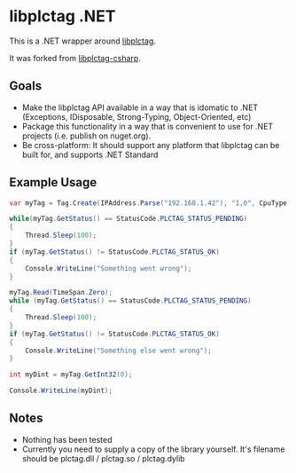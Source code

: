 ﻿# libplctag .NET

This is a .NET wrapper around [libplctag](https://github.com/kyle-github/libplctag).

It was forked from [libplctag-csharp](https://github.com/mesta1/libplctag-csharp).

## Goals

* Make the libplctag API available in a way that is idomatic to .NET (Exceptions, IDisposable, Strong-Typing, Object-Oriented, etc)
* Package this functionality in a way that is convenient to use for .NET projects (i.e. publish on nuget.org).
* Be cross-platform: It should support any platform that libplctag can be built for, and supports .NET Standard

## Example Usage

```csharp
var myTag = Tag.Create(IPAddress.Parse("192.168.1.42"), "1,0", CpuType.LGX, DataType.DINT, 1, "MY_DINT", 0, TimeSpan.Zero)

while(myTag.GetStatus() == StatusCode.PLCTAG_STATUS_PENDING)
{
    Thread.Sleep(100);
}
if (myTag.GetStatus() != StatusCode.PLCTAG_STATUS_OK)
{
    Console.WriteLine("Something went wrong");
}

myTag.Read(TimeSpan.Zero);
while (myTag.GetStatus() == StatusCode.PLCTAG_STATUS_PENDING)
{
    Thread.Sleep(100);
}
if (myTag.GetStatus() != StatusCode.PLCTAG_STATUS_OK)
{
    Console.WriteLine("Something else went wrong");
}

int myDint = myTag.GetInt32(0);

Console.WriteLine(myDint);
```

## Notes

* Nothing has been tested
* Currently you need to supply a copy of the library yourself. It's filename should be plctag.dll / plctag.so / plctag.dylib
